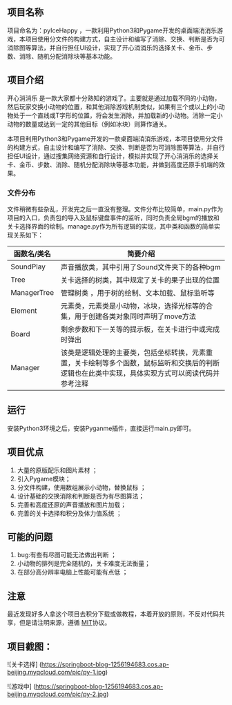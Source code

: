 ## 项目名称
项目命名为：pyIceHappy ，一款利用Python3和Pygame开发的桌面端消消乐游戏，本项目使用分文件的构建方式，自主设计和编写了消除、交换、判断是否为可消除图等算法，并自行担任UI设计，实现了开心消消乐的选择关卡、金币、步数、消除、随机分配消除块等基本功能。

## 项目介绍

开心消消乐 是一款大家都十分熟知的游戏了。主要就是通过加载不同的小动物，然后玩家交换小动物的位置，和其他消除游戏机制类似，如果有三个或以上的小动物处于一个直线或T字形的位置，将会发生消除，并加载新的小动物。消除一定小动物的数量或达到一定的其他目标（例如冰块）则算作通关。

本项目利用Python3和Pygame开发的一款桌面端消消乐游戏，本项目使用分文件的构建方式，自主设计和编写了消除、交换、判断是否为可消除图等算法，并自行担任UI设计，通过搜集网络资源和自行设计，模拟并实现了开心消消乐的选择关卡、金币、步数、消除、随机分配消除块等基本功能，并做到高度还原手机端的效果。

### 文件分布

文件稍微有些杂乱，开发完之后一直没有整理。文件分布比较简单，main.py作为项目的入口，负责包的导入及鼠标键盘事件的监听，同时负责全局bgm的播放和关卡选择界面的绘制。manage.py作为所有逻辑的实现，其中类和函数的简单实现关系如下：

| 函数名/类名   | 简要介绍                    |
| ----- | --------------------          |
| SoundPlay    | 声音播放类，其中引用了Sound文件夹下的各种bgm           |
| Tree   | 关卡选择的树类，其中规定了关卡的果子出现的位置|
| ManagerTree  | 管理树类 ，用于树的绘制、文本加载、鼠标监听等 |
| Element| 元素类，元素类是小动物，冰块，选择光标等的合集，用于创建各类对象同时声明了move方法|
| Board | 剩余步数和下一关等的提示板，在关卡进行中或完成时弹出 |
| Manager | 该类是逻辑处理的主要类，包括坐标转换，元素重置，关卡绘制等多个函数，鼠标监听和交换后的判断逻辑也在此类中实现，具体实现方式可以阅读代码并参考注释 |

## 运行

安装Python3环境之后，安装Pyganme插件，直接运行main.py即可。

## 项目优点

1. 大量的原版配乐和图片素材 ；
2. 引入Pygame模块；
3. 分文件构建，使用数组展示小动物，替换鼠标 ；
4. 设计基础的交换消除和判断是否为有尽图算法；
5. 完善和高度还原的声音播放和图片加载；
6. 完善的关卡选择和积分及体力值系统 ； 

## 可能的问题

1. bug:有些有尽图可能无法做出判断 ；
2. 小动物的排列是完全随机的，关卡难度无法衡量；
3. 在部分高分辨率电脑上性能可能有点低 ；

## 注意

最近发现好多人拿这个项目去积分下载或做教程，本着开放的原则，不反对代码共享，但是请注明来源，遵循 [MIT](http://www.opensource.org/licenses/mit-license.php)协议。

## 项目截图：

![关卡选择] (https://springboot-blog-1256194683.cos.ap-beijing.myqcloud.com/pic/py-1.jpg)

![游戏中] (https://springboot-blog-1256194683.cos.ap-beijing.myqcloud.com/pic/py-2.jpg)
